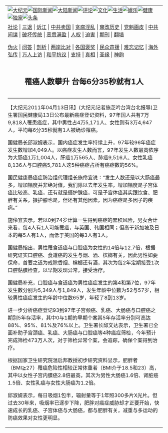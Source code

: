 <a name="1" id="1" target="_blank"></a><span id="1"></span>
<table align=center border="0"><tr><td colspan="2" VALIGN=TOP><a href="/gb/nsc413.md#1"><img src="https://raw.githubusercontent.com/viliqq330/www/master/t/djy/1.jpg" title="大纪元"></a><a href="/gb/n24hr.md#1"><img src="https://raw.githubusercontent.com/viliqq330/www/master/t/djy/3.jpg" title="国际新闻"></a><a href="/gb/nsc413.md#1"><img src="https://raw.githubusercontent.com/viliqq330/www/master/t/djy/4.jpg" title="大陆新闻"></a><a href="/gb/news392.md#1"><img src="https://raw.githubusercontent.com/viliqq330/www/master/t/djy/5.jpg" title="评论"></a><a href="/gb/news2007.md#1"><img src="https://raw.githubusercontent.com/viliqq330/www/master/t/djy/6.jpg" title="文化"></a><a href="/gb/news2008.md#1"><img src="https://raw.githubusercontent.com/viliqq330/www/master/t/djy/7.jpg" title="生活"></a><a href="/gb/ncyule.md#1"><img src="https://raw.githubusercontent.com/viliqq330/www/master/t/djy/8.jpg" title="娱乐"></a><a href="/gb/nsc1002.md#1"><img src="https://raw.githubusercontent.com/viliqq330/www/master/t/djy/9.jpg" title="健康"><a href="/gb/nf6092.md#1"><img src="https://raw.githubusercontent.com/viliqq330/www/master/t/djy/10a.jpg" title="独家"></a><a href="/gb/nf4514.md#1"><img src="https://raw.githubusercontent.com/viliqq330/www/master/t/djy/12a.jpg" title="头条"></a></td></tr>
<tr><td colspan="2" VALIGN=TOP><a target="_blank" href="/gb/9p.md#1">社论</a> | <a target="_blank" href="/gb/nf5657.md#1">三退</a> | <a target="_blank" href="/gb/nf6124.md#1">诉江</a> | <a target="_blank" href="/gb/nf1176117.md#1">中共卖国</a> | <a target="_blank" href="/gb/nf5773.md#1">贪腐淫乱</a> | <a target="_blank" href="/gb/nf1176115.md#1">窜改历史</a> | <a target="_blank" href="/gb/nf1176107.md#1">党魁画皮</a> | <a target="_blank" href="/gb/nf1320400.md#1">中共间谍</a> | <a target="_blank" href="/gb/nf1176114.md#1">破坏传统</a> | <a target="_blank" href="https://github.com/viliqq330/ntdtv/blob/master/gb/prog447_1.md#1">恶贯满盈</a> | <a target="_blank" href="/gb/ncid278.md#1">人权</a> | <a target="_blank" href="/gb/nf1176111.md#1">迫害</a> | <a target="_blank" href="https://gitlab.com/szzdlab/mh-qikan/blob/master/README.md#1">期刊</a> | <a target="_blank" href="https://github.com/bannedbook/fanqiang/wiki">翻墙</a></p><p><a target="_blank" href="/gb/nf5562.md#1">伪火</a> | <a target="_blank" href="/gb/nf4378.md#1">问答</a> | <a target="_blank" href="/gb/nf5792.md#1">剖析</a> | <a target="_blank" href="/gb/nf5735.md#1">两岸比对</a> | <a target="_blank" href="/gb/nf6119.md#1">各国褒奖</a> | <a target="_blank" href="/gb/nf6120.md#1">民众声援</a> | <a target="_blank" href="/gb/nf1188594.md#1">难忘记忆</a> | <a target="_blank" href="/gb/nf3180.md#1">海外弘传</a> | <a target="_blank" href="/gb/nf5410.md#1">万人上访</a> | <a target="_blank" href="https://github.com/viliqq330/ntdtv/blob/master/gb/prog1530_1.md#1">和平抗议</a> | <a target="_blank" href="/gb/nf4386.md#1">支持</a> | <a target="_blank" href="/gb/nf4389.md#1">真相</a> | <a target="_blank" href="/gb/nf5790.md#1">圣缘</a> | <a target="_blank" href="/gb/nf4786.md#1">神韵</a></td></tr>
<tr><td VALIGN=TOP width="626"><h2 align=center>罹癌人数攀升 台每6分35秒就有1人</h2>

<h6></h6>
<hr>
<p>【大纪元2011年04月13日讯】(大纪元记者施芝吟台湾台北报导)卫生署国民健康局13日公布最新癌症登记资料，97年国人共有7万9,818人罹患癌症，其中男性占4万5,171人、女性则有3万4,647人，平均每6分35秒就有1人被确诊<ahref="/gb/tag/%E7%BD%B9%E7%99%8C.md#1">罹癌</a>。</p>
<p>国健局长邱淑媞表示，国内癌症发生率持续上升，97年较96年癌症发生数增加4,049人。以癌症发生人数而言，97年发生人数最高依序为大肠癌1万1,004人，肝癌1万565人、肺癌9,516人、女性乳癌8,136人与口腔癌5,781人这5种癌症占所有癌症数的56%。</p>
<p>国民健康局癌症防治组代理组长施伶宜说：“发生人数还是以大肠癌最多，增加幅度并非绝对值，我们除以去年发生率，增加幅度是子宫体癌比较高、乳癌，还有就是摄护腺癌，可是子宫体癌其实跟饮食、肥胖有关系，摄护腺也是，但还有其他因素，因为癌症是多因子的疾病。”</p>
<p>施伶宜表示，若以0到74岁计算一生得到癌症的累积风险，男女合计来看，每4人有1人可能<ahref="/gb/tag/%E7%BD%B9%E7%99%8C.md#1">罹癌</a>，与英国、韩国相同；但高于新加坡及日本的每5人有1人，而低于美国的每3人有1人。</p>
<p>国健局指出，男性罹食道癌与口腔癌为女性的14倍与12.7倍，根据研究证实口腔癌、食道癌的发生与烟、酒、槟榔有关，因此男性如要保命，首要之道为戒除香烟、槟榔还有酒，其次为每2年定期接受1次口腔黏膜检查，以早期发现异常，接受治疗。</p>
<p>国健局补充，口腔癌与食道癌为男性癌症发生的第4和第7位，97年发生数分别为5,349人与1,849人，发生年龄中位数为52与57岁，相较男性癌症发生的年龄中位数65岁，年轻了8到13岁。</p>
<p>进一步分析癌症登记93到97年子宫颈癌、乳癌、大肠癌与口腔癌之期别5年存活率，其中0与1期的早期个案其5年存活率分别可高达88%、95%、81%及76%以上。卫生署长邱文达表示，卫生署已全面补助子宫颈癌、乳癌、大肠癌与口腔癌等4种癌症筛检，今年预计完成筛检473万人次，对于筛检异常个案，会追踪，确保个案得到治疗。</p>
<p>根据国家卫生研究院温启邦教授初步研究资料显示，肥胖者（BMI≧27）罹癌危险性相较正常体重者（BMI介于18.5和23）高，其中以女性子宫内膜癌2.8倍最高，其次为男性大肠癌1.6倍、肾脏癌1.5倍、女性乳癌与女性大肠癌为1.2倍。</p>
<p>邱淑媞表示，每日吸烟1包半，辐射量等于1年照300多片X光片。但过去30年来，吸烟率已逐步下降，肥胖对癌症威胁却才正要开始，快速成长的乳癌、子宫体癌与大肠癌，都与肥胖有关，减重与多运动的防癌效果对女性更明显。</p>
<p><html xmlns:o="urn:schemas-microsoft-com:office:office"xmlns:w="urn:schemas-microsoft-com:office:word"xmlns="http://www.w3.org/TR/REC-html40"><head><meta http-equiv=Content-Type content="text/html; charset=us-ascii"><meta name=ProgId content=Word.Document><meta name=Generator content="Microsoft Word 11"><meta name=Originator content="Microsoft Word 11"><link rel=File-List href="7363E824.files/filelist.xml"><!--[if gte mso 9]><xml> <o:DocumentProperties><o:Author>safe</o:Author><o:Template>Normal</o:Template><o:Revision>1</o:Revision><o:TotalTime>0</o:TotalTime><o:Created>2011-04-13T12:33:00Z</o:Created><o:Pages>1</o:Pages><o:Words>55</o:Words><o:Characters>320</o:Characters><o:Lines>2</o:Lines><o:Paragraphs>1</o:Paragraphs><o:CharactersWithSpaces>374</o:CharactersWithSpaces><o:Version>11.8122</o:Version> </o:DocumentProperties></xml><![endif]--><!--[if gte mso 9]><xml> <w:WordDocument><w:View>Normal</w:View><w:Zoom>0</w:Zoom><w:SpellingState>Clean</w:SpellingState><w:GrammarState>Clean</w:GrammarState><w:PunctuationKerning/><w:DrawingGridHorizontalSpacing>6 pt</w:DrawingGridHorizontalSpacing><w:DisplayHorizontalDrawingGridEvery>0</w:DisplayHorizontalDrawingGridEvery><w:DisplayVerticalDrawingGridEvery>2</w:DisplayVerticalDrawingGridEvery><w:ValidateAgainstSchemas/><w:SaveIfXMLInvalid>false</w:SaveIfXMLInvalid><w:IgnoreMixedContent>false</w:IgnoreMixedContent><w:AlwaysShowPlaceholderText>false</w:AlwaysShowPlaceholderText><w:Compatibility> <w:SpaceForUL/> <w:BalanceSingleByteDoubleByteWidth/> <w:DoNotLeaveBackslashAlone/> <w:ULTrailSpace/> <w:DoNotExpandShiftReturn/> <w:AdjustLineHeightInTable/> <w:BreakWrappedTables/> <w:SnapToGridInCell/> <w:WrapTextWithPunct/> <w:UseAsianBreakRules/> <w:DontGrowAutofit/> <w:UseFELayout/></w:Compatibility><w:BrowserLevel>MicrosoftInternetExplorer4</w:BrowserLevel> </w:WordDocument></xml><![endif]--><!--[if gte mso 9]><xml> <w:LatentStyles DefLockedState="false" LatentStyleCount="156"> </w:LatentStyles></xml><![endif]--></p>
<style><!-- /* Font Definitions */ @font-face	{font-family:PMingLiU;	panose-1:2 2 3 0 0 0 0 0 0 0;	mso-font-alt:PMingLiU;	mso-font-charset:136;	mso-generic-font-family:roman;	mso-font-pitch:variable;	mso-font-signature:3 137232384 22 0 1048577 0;}@font-face	{font-family:Calibri;	mso-font-alt:Arial;	mso-font-charset:0;	mso-generic-font-family:swiss;	mso-font-pitch:variable;	mso-font-signature:-520092929 1073786111 9 0 415 0;}@font-face	{font-family:PMingLiU;	panose-1:2 2 3 0 0 0 0 0 0 0;	mso-font-charset:136;	mso-generic-font-family:roman;	mso-font-pitch:variable;	mso-font-signature:3 137232384 22 0 1048577 0;} /* Style Definitions */ p.MsoNormal, li.MsoNormal, div.MsoNormal	{mso-style-parent:"";	margin:0cm;	margin-bottom:.0001pt;	mso-pagination:none;	font-size:12.0pt;	mso-bidi-font-size:11.0pt;	font-family:Calibri;	mso-fareast-font-family:PMingLiU;	mso-bidi-font-family:"Times New Roman";	mso-font-kerning:1.0pt;}span.GramE	{mso-style-name:"";	mso-gram-e:yes;} /* Page Definitions */ @page	{mso-page-border-surround-header:no;	mso-page-border-surround-footer:no;}@page Section1	{size:595.3pt 841.9pt;	margin:31.2pt 1.0cm 1.0cm 1.0cm;	mso-header-margin:42.55pt;	mso-footer-margin:49.6pt;	mso-paper-source:0;	layout-grid:18.0pt;}div.Section1	{page:Section1;}--></style>
<p><!--[if gte mso 10]>

<style> /* Style Definitions */ table.MsoNormalTable	{mso-style-name:8868683C51676587;	mso-tstyle-rowband-size:0;	mso-tstyle-colband-size:0;	mso-style-noshow:yes;	mso-style-parent:"";	mso-padding-alt:0cm 5.4pt 0cm 5.4pt;	mso-para-margin:0cm;	mso-para-margin-bottom:.0001pt;	mso-pagination:widow-orphan;	font-size:10.0pt;	font-family:"Times New Roman";	mso-ansi-language:#0400;	mso-fareast-language:#0400;	mso-bidi-language:#0400;}</style>

<![endif]--></head><body lang=ZH-TW style='tab-interval:24.0pt;text-justify-trim:punctuation'></p>
<div class=Section1 style='layout-grid:18.0pt'>
<table class=MsoNormalTable border=1 cellspacing=0 cellpadding=0 width=546 style='width:409.4pt;border-collapse:collapse;border:none;mso-border-alt:solid black .5pt; mso-yfti-tbllook:1184;mso-padding-alt:0cm 5.4pt 0cm 5.4pt;mso-border-insideh: .5pt solid black;mso-border-insidev:.5pt solid black'>
<tr style='mso-yfti-irow:0;mso-yfti-firstrow:yes'>
<td width=546 colspan=6 valign=top style='width:409.4pt;border:solid black 1.0pt;mso-border-alt:solid black .5pt;padding:0cm 5.4pt 0cm 5.4pt'>
<p class=MsoNormal align=center style='text-align:center'><span lang=EN-US>97</span><spanstyle='font-family:PMingLiU;mso-ascii-font-family:Calibri;mso-hansi-font-family:Calibri'>&#24180;&#30007;&#22899;&#21313;&#22823;&#30284;&#30151;&#30332;&#29983;&#29575;</span><spanlang=EN-US><o:p></o:p></span></p>
</td>
</tr>
<tr style='mso-yfti-irow:1'>
<td width=83 valign=top style='width:62.05pt;border:solid black 1.0pt;border-top:none;mso-border-top-alt:solid windowtext .5pt;mso-border-alt:solid black .5pt;mso-border-top-alt:solid windowtext .5pt;padding:0cm 5.4pt 0cm 5.4pt'>
<p class=MsoNormal><span style='font-family:PMingLiU;mso-ascii-font-family:Calibri;mso-hansi-font-family:Calibri'>&#30332;&#29983;&#24207;&#20301;</span><spanlang=EN-US><o:p></o:p></span></p>
</td>
<td width=142 valign=top style='width:106.45pt;border-top:none;border-left:none;border-bottom:solid black 1.0pt;border-right:solid black 1.0pt;mso-border-top-alt:solid black .5pt;mso-border-left-alt:solid black .5pt;mso-border-alt:solid black .5pt;padding:0cm 5.4pt 0cm 5.4pt'>
<p class=MsoNormal><span style='font-family:PMingLiU;mso-ascii-font-family:Calibri;mso-hansi-font-family:Calibri'>&#30007;&#21407;&#30332;&#37096;&#20301;</span><spanlang=EN-US><o:p></o:p></span></p>
</td>
<td width=66 valign=top style='width:49.6pt;border-top:none;border-left:none;border-bottom:solid black 1.0pt;border-right:solid black 1.0pt;mso-border-top-alt:solid black .5pt;mso-border-left-alt:solid black .5pt;mso-border-alt:solid black .5pt;padding:0cm 5.4pt 0cm 5.4pt'>
<p class=MsoNormal><span style='font-family:PMingLiU;mso-ascii-font-family:Calibri;mso-hansi-font-family:Calibri'>&#20491;&#26696;&#25976;</span><spanlang=EN-US><o:p></o:p></span></p>
</td>
<td width=189 colspan=2 valign=top style='width:141.7pt;border-top:none;border-left:none;border-bottom:solid black 1.0pt;border-right:solid black 1.0pt;mso-border-top-alt:solid black .5pt;mso-border-left-alt:solid black .5pt;mso-border-alt:solid black .5pt;padding:0cm 5.4pt 0cm 5.4pt'>
<p class=MsoNormal><span style='font-family:PMingLiU;mso-ascii-font-family:Calibri;mso-hansi-font-family:Calibri'>&#22899;&#21407;&#30332;&#37096;&#20301;</span><spanlang=EN-US><o:p></o:p></span></p>
</td>
<td width=66 valign=top style='width:49.6pt;border-top:none;border-left:none;border-bottom:solid black 1.0pt;border-right:solid black 1.0pt;mso-border-top-alt:solid black .5pt;mso-border-left-alt:solid black .5pt;mso-border-alt:solid black .5pt;padding:0cm 5.4pt 0cm 5.4pt'>
<p class=MsoNormal><span style='font-family:PMingLiU;mso-ascii-font-family:Calibri;mso-hansi-font-family:Calibri'>&#20491;&#26696;&#25976;</span><spanlang=EN-US><o:p></o:p></span></p>
</td>
</tr>
<tr style='mso-yfti-irow:2'>
<td width=83 valign=top style='width:62.05pt;border:solid black 1.0pt;border-top:none;mso-border-top-alt:solid black .5pt;mso-border-alt:solid black .5pt;padding:0cm 5.4pt 0cm 5.4pt'>
<p class=MsoNormal align=center style='text-align:center'><span lang=EN-US>1<o:p></o:p></span></p>
</td>
<td width=142 valign=top style='width:106.45pt;border-top:none;border-left:none;border-bottom:solid black 1.0pt;border-right:solid black 1.0pt;mso-border-top-alt:solid black .5pt;mso-border-left-alt:solid black .5pt;mso-border-alt:solid black .5pt;padding:0cm 5.4pt 0cm 5.4pt'>
<p class=MsoNormal><span style='font-family:PMingLiU;mso-ascii-font-family:Calibri;mso-hansi-font-family:Calibri'>&#32925;&#21450;&#32925;&#20839;&#33213;&#31649;</span><spanlang=EN-US><o:p></o:p></span></p>
</td>
<td width=66 valign=top style='width:49.6pt;border-top:none;border-left:none;border-bottom:solid black 1.0pt;border-right:solid black 1.0pt;mso-border-top-alt:solid black .5pt;mso-border-left-alt:solid black .5pt;mso-border-alt:solid black .5pt;padding:0cm 5.4pt 0cm 5.4pt'>
<p class=MsoNormal><span lang=EN-US>7,401<o:p></o:p></span></p>
</td>
<td width=189 colspan=2 valign=top style='width:141.7pt;border-top:none;border-left:none;border-bottom:solid black 1.0pt;border-right:solid black 1.0pt;mso-border-top-alt:solid black .5pt;mso-border-left-alt:solid black .5pt;mso-border-alt:solid black .5pt;padding:0cm 5.4pt 0cm 5.4pt'>
<p class=MsoNormal><span style='font-family:PMingLiU;mso-ascii-font-family:Calibri;mso-hansi-font-family:Calibri'>&#22899;&#24615;&#20083;&#30284;</span><spanlang=EN-US><o:p></o:p></span></p>
</td>
<td width=66 valign=top style='width:49.6pt;border-top:none;border-left:none;border-bottom:solid black 1.0pt;border-right:solid black 1.0pt;mso-border-top-alt:solid black .5pt;mso-border-left-alt:solid black .5pt;mso-border-alt:solid black .5pt;padding:0cm 5.4pt 0cm 5.4pt'>
<p class=MsoNormal><span lang=EN-US>8,136<o:p></o:p></span></p>
</td>
</tr>
<tr style='mso-yfti-irow:3'>
<td width=83 valign=top style='width:62.05pt;border:solid black 1.0pt;border-top:none;mso-border-top-alt:solid black .5pt;mso-border-alt:solid black .5pt;padding:0cm 5.4pt 0cm 5.4pt'>
<p class=MsoNormal align=center style='text-align:center'><span lang=EN-US>2<o:p></o:p></span></p>
</td>
<td width=142 valign=top style='width:106.45pt;border-top:none;border-left:none;border-bottom:solid black 1.0pt;border-right:solid black 1.0pt;mso-border-top-alt:solid black .5pt;mso-border-left-alt:solid black .5pt;mso-border-alt:solid black .5pt;padding:0cm 5.4pt 0cm 5.4pt'>
<p class=MsoNormal><span style='font-family:PMingLiU;mso-ascii-font-family:Calibri;mso-hansi-font-family:Calibri'>&#22823;&#33144;</span><spanlang=EN-US><o:p></o:p></span></p>
</td>
<td width=66 valign=top style='width:49.6pt;border-top:none;border-left:none;border-bottom:solid black 1.0pt;border-right:solid black 1.0pt;mso-border-top-alt:solid black .5pt;mso-border-left-alt:solid black .5pt;mso-border-alt:solid black .5pt;padding:0cm 5.4pt 0cm 5.4pt'>
<p class=MsoNormal><span lang=EN-US>6,277<o:p></o:p></span></p>
</td>
<td width=189 colspan=2 valign=top style='width:141.7pt;border-top:none;border-left:none;border-bottom:solid black 1.0pt;border-right:solid black 1.0pt;mso-border-top-alt:solid black .5pt;mso-border-left-alt:solid black .5pt;mso-border-alt:solid black .5pt;padding:0cm 5.4pt 0cm 5.4pt'>
<p class=MsoNormal><span style='font-family:PMingLiU;mso-ascii-font-family:Calibri;mso-hansi-font-family:Calibri'>&#22823;&#33144;</span><spanlang=EN-US><o:p></o:p></span></p>
</td>
<td width=66 valign=top style='width:49.6pt;border-top:none;border-left:none;border-bottom:solid black 1.0pt;border-right:solid black 1.0pt;mso-border-top-alt:solid black .5pt;mso-border-left-alt:solid black .5pt;mso-border-alt:solid black .5pt;padding:0cm 5.4pt 0cm 5.4pt'>
<p class=MsoNormal><span lang=EN-US>4,727<o:p></o:p></span></p>
</td>
</tr>
<tr style='mso-yfti-irow:4'>
<td width=83 valign=top style='width:62.05pt;border:solid black 1.0pt;border-top:none;mso-border-top-alt:solid black .5pt;mso-border-alt:solid black .5pt;padding:0cm 5.4pt 0cm 5.4pt'>
<p class=MsoNormal align=center style='text-align:center'><span lang=EN-US>3<o:p></o:p></span></p>
</td>
<td width=142 valign=top style='width:106.45pt;border-top:none;border-left:none;border-bottom:solid black 1.0pt;border-right:solid black 1.0pt;mso-border-top-alt:solid black .5pt;mso-border-left-alt:solid black .5pt;mso-border-alt:solid black .5pt;padding:0cm 5.4pt 0cm 5.4pt'>
<p class=MsoNormal><span style='font-family:PMingLiU;mso-ascii-font-family:Calibri;mso-hansi-font-family:Calibri'>&#32954;</span><span style='font-family:PMingLiU'>&#12289;&#25903;&#27683;&#31649;&#21450;&#27683;&#31649;</span><spanlang=EN-US><o:p></o:p></span></p>
</td>
<td width=66 valign=top style='width:49.6pt;border-top:none;border-left:none;border-bottom:solid black 1.0pt;border-right:solid black 1.0pt;mso-border-top-alt:solid black .5pt;mso-border-left-alt:solid black .5pt;mso-border-alt:solid black .5pt;padding:0cm 5.4pt 0cm 5.4pt'>
<p class=MsoNormal><span lang=EN-US>6,194<o:p></o:p></span></p>
</td>
<td width=189 colspan=2 valign=top style='width:141.7pt;border-top:none;border-left:none;border-bottom:solid black 1.0pt;border-right:solid black 1.0pt;mso-border-top-alt:solid black .5pt;mso-border-left-alt:solid black .5pt;mso-border-alt:solid black .5pt;padding:0cm 5.4pt 0cm 5.4pt'>
<p class=MsoNormal><span style='font-family:PMingLiU;mso-ascii-font-family:Calibri;mso-hansi-font-family:Calibri'>&#32954;</span><span style='font-family:PMingLiU'>&#12289;&#25903;&#27683;&#31649;&#21450;&#27683;&#31649;</span><spanlang=EN-US><o:p></o:p></span></p>
</td>
<td width=66 valign=top style='width:49.6pt;border-top:none;border-left:none;border-bottom:solid black 1.0pt;border-right:solid black 1.0pt;mso-border-top-alt:solid black .5pt;mso-border-left-alt:solid black .5pt;mso-border-alt:solid black .5pt;padding:0cm 5.4pt 0cm 5.4pt'>
<p class=MsoNormal><span lang=EN-US>3,322<o:p></o:p></span></p>
</td>
</tr>
<tr style='mso-yfti-irow:5'>
<td width=83 valign=top style='width:62.05pt;border:solid black 1.0pt;border-top:none;mso-border-top-alt:solid windowtext .5pt;mso-border-alt:solid black .5pt;mso-border-top-alt:solid windowtext .5pt;padding:0cm 5.4pt 0cm 5.4pt'>
<p class=MsoNormal align=center style='text-align:center'><span lang=EN-US>4<o:p></o:p></span></p>
</td>
<td width=142 valign=top style='width:106.45pt;border-top:none;border-left:none;border-bottom:solid black 1.0pt;border-right:solid black 1.0pt;mso-border-top-alt:solid black .5pt;mso-border-left-alt:solid black .5pt;mso-border-alt:solid black .5pt;padding:0cm 5.4pt 0cm 5.4pt'>
<p class=MsoNormal><span style='font-family:PMingLiU;mso-ascii-font-family:Calibri;mso-hansi-font-family:Calibri'>&#21475;&#33108;</span><spanstyle='font-family:PMingLiU'>&#12289;<span class=GramE>&#21475;&#21693;&#21450;&#19979;</span>&#21693;</span><spanlang=EN-US><o:p></o:p></span></p>
</td>
<td width=66 valign=top style='width:49.6pt;border-top:none;border-left:none;border-bottom:solid black 1.0pt;border-right:solid black 1.0pt;mso-border-top-alt:solid black .5pt;mso-border-left-alt:solid black .5pt;mso-border-alt:solid black .5pt;padding:0cm 5.4pt 0cm 5.4pt'>
<p class=MsoNormal><span lang=EN-US>5,349<o:p></o:p></span></p>
</td>
<td width=189 colspan=2 valign=top style='width:141.7pt;border-top:none;border-left:none;border-bottom:solid black 1.0pt;border-right:solid black 1.0pt;mso-border-top-alt:solid black .5pt;mso-border-left-alt:solid black .5pt;mso-border-alt:solid black .5pt;padding:0cm 5.4pt 0cm 5.4pt'>
<p class=MsoNormal><span style='font-family:PMingLiU;mso-ascii-font-family:Calibri;mso-hansi-font-family:Calibri'>&#32925;&#21450;&#32925;&#20839;&#33213;&#31649;</span><spanlang=EN-US><o:p></o:p></span></p>
</td>
<td width=66 valign=top style='width:49.6pt;border-top:none;border-left:none;border-bottom:solid black 1.0pt;border-right:solid black 1.0pt;mso-border-top-alt:solid black .5pt;mso-border-left-alt:solid black .5pt;mso-border-alt:solid black .5pt;padding:0cm 5.4pt 0cm 5.4pt'>
<p class=MsoNormal><span lang=EN-US>3,164<o:p></o:p></span></p>
</td>
</tr>
<tr style='mso-yfti-irow:6'>
<td width=83 valign=top style='width:62.05pt;border:solid black 1.0pt;border-top:none;mso-border-top-alt:solid black .5pt;mso-border-alt:solid black .5pt;padding:0cm 5.4pt 0cm 5.4pt'>
<p class=MsoNormal align=center style='text-align:center'><span lang=EN-US>5<o:p></o:p></span></p>
</td>
<td width=142 valign=top style='width:106.45pt;border-top:none;border-left:none;border-bottom:solid black 1.0pt;border-right:solid black 1.0pt;mso-border-top-alt:solid black .5pt;mso-border-left-alt:solid black .5pt;mso-border-alt:solid black .5pt;padding:0cm 5.4pt 0cm 5.4pt'>
<p class=MsoNormal><span style='font-family:PMingLiU;mso-ascii-font-family:Calibri;mso-hansi-font-family:Calibri'>&#25885;&#35703;&#33146;</span><spanlang=EN-US><o:p></o:p></span></p>
</td>
<td width=66 valign=top style='width:49.6pt;border-top:none;border-left:none;border-bottom:solid black 1.0pt;border-right:solid black 1.0pt;mso-border-top-alt:solid black .5pt;mso-border-left-alt:solid black .5pt;mso-border-alt:solid black .5pt;padding:0cm 5.4pt 0cm 5.4pt'>
<p class=MsoNormal><span lang=EN-US>3,603<o:p></o:p></span></p>
</td>
<td width=189 colspan=2 valign=top style='width:141.7pt;border-top:none;border-left:none;border-bottom:solid black 1.0pt;border-right:solid black 1.0pt;mso-border-top-alt:solid black .5pt;mso-border-left-alt:solid black .5pt;mso-border-alt:solid black .5pt;padding:0cm 5.4pt 0cm 5.4pt'>
<p class=MsoNormal><span style='font-family:PMingLiU;mso-ascii-font-family:Calibri;mso-hansi-font-family:Calibri'>&#23376;&#23470;&#38968;</span><spanlang=EN-US><o:p></o:p></span></p>
</td>
<td width=66 valign=top style='width:49.6pt;border-top:none;border-left:none;border-bottom:solid black 1.0pt;border-right:solid black 1.0pt;mso-border-top-alt:solid black .5pt;mso-border-left-alt:solid black .5pt;mso-border-alt:solid black .5pt;padding:0cm 5.4pt 0cm 5.4pt'>
<p class=MsoNormal><span lang=EN-US>1,725<o:p></o:p></span></p>
</td>
</tr>
<tr style='mso-yfti-irow:7'>
<td width=83 valign=top style='width:62.05pt;border:solid black 1.0pt;border-top:none;mso-border-top-alt:solid black .5pt;mso-border-alt:solid black .5pt;padding:0cm 5.4pt 0cm 5.4pt'>
<p class=MsoNormal align=center style='text-align:center'><span lang=EN-US>6<o:p></o:p></span></p>
</td>
<td width=142 valign=top style='width:106.45pt;border-top:none;border-left:none;border-bottom:solid black 1.0pt;border-right:solid black 1.0pt;mso-border-top-alt:solid black .5pt;mso-border-left-alt:solid black .5pt;mso-border-alt:solid black .5pt;padding:0cm 5.4pt 0cm 5.4pt'>
<p class=MsoNormal><span style='font-family:PMingLiU;mso-ascii-font-family:Calibri;mso-hansi-font-family:Calibri'>&#32963;</span><span lang=EN-US><o:p></o:p></span></p>
</td>
<td width=66 valign=top style='width:49.6pt;border-top:none;border-left:none;border-bottom:solid black 1.0pt;border-right:solid black 1.0pt;mso-border-top-alt:solid black .5pt;mso-border-left-alt:solid black .5pt;mso-border-alt:solid black .5pt;padding:0cm 5.4pt 0cm 5.4pt'>
<p class=MsoNormal><span lang=EN-US>2,303<o:p></o:p></span></p>
</td>
<td width=189 colspan=2 valign=top style='width:141.7pt;border-top:none;border-left:none;border-bottom:solid black 1.0pt;border-right:solid black 1.0pt;mso-border-top-alt:solid black .5pt;mso-border-left-alt:solid black .5pt;mso-border-alt:solid black .5pt;padding:0cm 5.4pt 0cm 5.4pt'>
<p class=MsoNormal><span style='font-family:PMingLiU;mso-ascii-font-family:Calibri;mso-hansi-font-family:Calibri'>&#30002;&#29376;&#33146;</span><spanlang=EN-US><o:p></o:p></span></p>
</td>
<td width=66 valign=top style='width:49.6pt;border-top:none;border-left:none;border-bottom:solid black 1.0pt;border-right:solid black 1.0pt;mso-border-top-alt:solid black .5pt;mso-border-left-alt:solid black .5pt;mso-border-alt:solid black .5pt;padding:0cm 5.4pt 0cm 5.4pt'>
<p class=MsoNormal><span lang=EN-US>1,562<o:p></o:p></span></p>
</td>
</tr>
<tr style='mso-yfti-irow:8'>
<td width=83 valign=top style='width:62.05pt;border:solid black 1.0pt;border-top:none;mso-border-top-alt:solid black .5pt;mso-border-alt:solid black .5pt;padding:0cm 5.4pt 0cm 5.4pt'>
<p class=MsoNormal align=center style='text-align:center'><span lang=EN-US>7<o:p></o:p></span></p>
</td>
<td width=142 valign=top style='width:106.45pt;border-top:none;border-left:none;border-bottom:solid black 1.0pt;border-right:solid black 1.0pt;mso-border-top-alt:solid black .5pt;mso-border-left-alt:solid black .5pt;mso-border-alt:solid black .5pt;padding:0cm 5.4pt 0cm 5.4pt'>
<p class=MsoNormal><span style='font-family:PMingLiU;mso-ascii-font-family:Calibri;mso-hansi-font-family:Calibri'>&#39135;&#36947;</span><spanlang=EN-US><o:p></o:p></span></p>
</td>
<td width=66 valign=top style='width:49.6pt;border-top:none;border-left:none;border-bottom:solid black 1.0pt;border-right:solid black 1.0pt;mso-border-top-alt:solid black .5pt;mso-border-left-alt:solid black .5pt;mso-border-alt:solid black .5pt;padding:0cm 5.4pt 0cm 5.4pt'>
<p class=MsoNormal><span lang=EN-US>1,849<o:p></o:p></span></p>
</td>
<td width=189 colspan=2 valign=top style='width:141.7pt;border-top:none;border-left:none;border-bottom:solid black 1.0pt;border-right:solid black 1.0pt;mso-border-top-alt:solid black .5pt;mso-border-left-alt:solid black .5pt;mso-border-alt:solid black .5pt;padding:0cm 5.4pt 0cm 5.4pt'>
<p class=MsoNormal><span style='font-family:PMingLiU;mso-ascii-font-family:Calibri;mso-hansi-font-family:Calibri'>&#23376;&#23470;&#39636;</span><spanlang=EN-US><o:p></o:p></span></p>
</td>
<td width=66 valign=top style='width:49.6pt;border-top:none;border-left:none;border-bottom:solid black 1.0pt;border-right:solid black 1.0pt;mso-border-top-alt:solid black .5pt;mso-border-left-alt:solid black .5pt;mso-border-alt:solid black .5pt;padding:0cm 5.4pt 0cm 5.4pt'>
<p class=MsoNormal><span lang=EN-US>1,424<o:p></o:p></span></p>
</td>
</tr>
<tr style='mso-yfti-irow:9'>
<td width=83 valign=top style='width:62.05pt;border:solid black 1.0pt;border-top:none;mso-border-top-alt:solid black .5pt;mso-border-alt:solid black .5pt;padding:0cm 5.4pt 0cm 5.4pt'>
<p class=MsoNormal align=center style='text-align:center'><span lang=EN-US>8<o:p></o:p></span></p>
</td>
<td width=142 valign=top style='width:106.45pt;border-top:none;border-left:none;border-bottom:solid black 1.0pt;border-right:solid black 1.0pt;mso-border-top-alt:solid black .5pt;mso-border-left-alt:solid black .5pt;mso-border-alt:solid black .5pt;padding:0cm 5.4pt 0cm 5.4pt'>
<p class=MsoNormal><span style='font-family:PMingLiU;mso-ascii-font-family:Calibri;mso-hansi-font-family:Calibri'>&#33152;&#33009;</span><spanlang=EN-US><o:p></o:p></span></p>
</td>
<td width=66 valign=top style='width:49.6pt;border-top:none;border-left:none;border-bottom:solid black 1.0pt;border-right:solid black 1.0pt;mso-border-top-alt:solid black .5pt;mso-border-left-alt:solid black .5pt;mso-border-alt:solid black .5pt;padding:0cm 5.4pt 0cm 5.4pt'>
<p class=MsoNormal><span lang=EN-US>1,476<o:p></o:p></span></p>
</td>
<td width=189 colspan=2 valign=top style='width:141.7pt;border-top:none;border-left:none;border-bottom:solid black 1.0pt;border-right:solid black 1.0pt;mso-border-top-alt:solid black .5pt;mso-border-left-alt:solid black .5pt;mso-border-alt:solid black .5pt;padding:0cm 5.4pt 0cm 5.4pt'>
<p class=MsoNormal><span style='font-family:PMingLiU;mso-ascii-font-family:Calibri;mso-hansi-font-family:Calibri'>&#32963;</span><span lang=EN-US><o:p></o:p></span></p>
</td>
<td width=66 valign=top style='width:49.6pt;border-top:none;border-left:none;border-bottom:solid black 1.0pt;border-right:solid black 1.0pt;mso-border-top-alt:solid black .5pt;mso-border-left-alt:solid black .5pt;mso-border-alt:solid black .5pt;padding:0cm 5.4pt 0cm 5.4pt'>
<p class=MsoNormal><span lang=EN-US>1,275<o:p></o:p></span></p>
</td>
</tr>
<tr style='mso-yfti-irow:10'>
<td width=83 valign=top style='width:62.05pt;border:solid black 1.0pt;border-top:none;mso-border-top-alt:solid black .5pt;mso-border-alt:solid black .5pt;padding:0cm 5.4pt 0cm 5.4pt'>
<p class=MsoNormal align=center style='text-align:center'><span lang=EN-US>9<o:p></o:p></span></p>
</td>
<td width=142 valign=top style='width:106.45pt;border-top:none;border-left:none;border-bottom:solid black 1.0pt;border-right:solid black 1.0pt;mso-border-top-alt:solid black .5pt;mso-border-left-alt:solid black .5pt;mso-border-alt:solid black .5pt;padding:0cm 5.4pt 0cm 5.4pt'>
<p class=MsoNormal><span style='font-family:PMingLiU;mso-ascii-font-family:Calibri;mso-hansi-font-family:Calibri'>&#30382;&#33178;</span><spanlang=EN-US><o:p></o:p></span></p>
</td>
<td width=66 valign=top style='width:49.6pt;border-top:none;border-left:none;border-bottom:solid black 1.0pt;border-right:solid black 1.0pt;mso-border-top-alt:solid black .5pt;mso-border-left-alt:solid black .5pt;mso-border-alt:solid black .5pt;padding:0cm 5.4pt 0cm 5.4pt'>
<p class=MsoNormal><span lang=EN-US>1,380<o:p></o:p></span></p>
</td>
<td width=189 colspan=2 valign=top style='width:141.7pt;border-top:none;border-left:none;border-bottom:solid black 1.0pt;border-right:solid black 1.0pt;mso-border-top-alt:solid black .5pt;mso-border-left-alt:solid black .5pt;mso-border-alt:solid black .5pt;padding:0cm 5.4pt 0cm 5.4pt'>
<p class=MsoNormal><span style='font-family:PMingLiU;mso-ascii-font-family:Calibri;mso-hansi-font-family:Calibri'>&#30382;&#33178;</span><spanlang=EN-US><o:p></o:p></span></p>
</td>
<td width=66 valign=top style='width:49.6pt;border-top:none;border-left:none;border-bottom:solid black 1.0pt;border-right:solid black 1.0pt;mso-border-top-alt:solid black .5pt;mso-border-left-alt:solid black .5pt;mso-border-alt:solid black .5pt;padding:0cm 5.4pt 0cm 5.4pt'>
<p class=MsoNormal><span lang=EN-US>1,205<o:p></o:p></span></p>
</td>
</tr>
<tr style='mso-yfti-irow:11'>
<td width=83 valign=top style='width:62.05pt;border:solid black 1.0pt;border-top:none;mso-border-top-alt:solid black .5pt;mso-border-alt:solid black .5pt;padding:0cm 5.4pt 0cm 5.4pt'>
<p class=MsoNormal align=center style='text-align:center'><span lang=EN-US>10<o:p></o:p></span></p>
</td>
<td width=142 valign=top style='width:106.45pt;border-top:none;border-left:none;border-bottom:solid black 1.0pt;border-right:solid black 1.0pt;mso-border-top-alt:solid black .5pt;mso-border-left-alt:solid black .5pt;mso-border-alt:solid black .5pt;padding:0cm 5.4pt 0cm 5.4pt'>
<p class=MsoNormal><span style='font-family:PMingLiU;mso-ascii-font-family:Calibri;mso-hansi-font-family:Calibri'>&#40763;&#21693;</span><spanlang=EN-US><o:p></o:p></span></p>
</td>
<td width=66 valign=top style='width:49.6pt;border-top:none;border-left:none;border-bottom:solid black 1.0pt;border-right:solid black 1.0pt;mso-border-top-alt:solid black .5pt;mso-border-left-alt:solid black .5pt;mso-border-alt:solid black .5pt;padding:0cm 5.4pt 0cm 5.4pt'>
<p class=MsoNormal><span lang=EN-US>1,162<o:p></o:p></span></p>
</td>
<td width=189 colspan=2 valign=top style='width:141.7pt;border-top:none;border-left:none;border-bottom:solid black 1.0pt;border-right:solid black 1.0pt;mso-border-top-alt:solid black .5pt;mso-border-left-alt:solid black .5pt;mso-border-alt:solid black .5pt;padding:0cm 5.4pt 0cm 5.4pt'>
<p class=MsoNormal><span style='font-family:PMingLiU;mso-ascii-font-family:Calibri;mso-hansi-font-family:Calibri'>&#21365;&#24034;</span><spanstyle='font-family:PMingLiU'>&#12289;&#36664;&#21365;&#31649;&#21450;&#23532;&#38860;&#24118;</span><spanlang=EN-US><o:p></o:p></span></p>
</td>
<td width=66 valign=top style='width:49.6pt;border-top:none;border-left:none;border-bottom:solid black 1.0pt;border-right:solid black 1.0pt;mso-border-top-alt:solid black .5pt;mso-border-left-alt:solid black .5pt;mso-border-alt:solid black .5pt;padding:0cm 5.4pt 0cm 5.4pt'>
<p class=MsoNormal><span lang=EN-US>1,110<o:p></o:p></span></p>
</td>
</tr>
<tr style='mso-yfti-irow:12;height:20.0pt'>
<td width=291 colspan=4 valign=top style='width:218.4pt;border-top:none;border-left:solid black 1.0pt;border-bottom:solid black 1.0pt;border-right:solid windowtext 1.0pt;mso-border-top-alt:solid black .5pt;mso-border-alt:solid black .5pt;mso-border-right-alt:solid windowtext .5pt;padding:0cm 5.4pt 0cm 5.4pt;height:20.0pt'>
<p class=MsoNormal align=center style='text-align:center'><spanstyle='font-family:PMingLiU;mso-ascii-font-family:Calibri;mso-hansi-font-family:Calibri'>&#20840;&#37096;<span class=GramE>&#32633;</span>&#30284;&#30007;&#24615;</span><spanstyle='font-family:PMingLiU'>&#65306;</span><span lang=EN-USstyle='mso-bidi-font-family:Calibri'>4</span><span style='font-family:PMingLiU;mso-ascii-font-family:Calibri;mso-bidi-font-family:Calibri'>&#33836;</span><spanlang=EN-US style='mso-bidi-font-family:Calibri'>5,171</span><span lang=EN-US><o:p></o:p></span></p>
</td>
<td width=255 colspan=2 valign=top style='width:191.0pt;border-top:none;border-left:none;border-bottom:solid black 1.0pt;border-right:solid black 1.0pt;mso-border-top-alt:solid black .5pt;mso-border-left-alt:solid windowtext .5pt;mso-border-alt:solid black .5pt;mso-border-left-alt:solid windowtext .5pt;padding:0cm 5.4pt 0cm 5.4pt;height:20.0pt'>
<p class=MsoNormal align=center style='text-align:center;mso-pagination:widow-orphan'><spanstyle='font-family:PMingLiU;mso-ascii-font-family:Calibri;mso-hansi-font-family:Calibri'>&#20840;&#37096;<span class=GramE>&#32633;</span>&#30284;&#22899;&#24615;</span><spanstyle='font-family:PMingLiU'>&#65306;</span><span lang=EN-USstyle='mso-bidi-font-family:Calibri'>3</span><span style='font-family:PMingLiU;mso-ascii-font-family:Calibri;mso-bidi-font-family:Calibri'>&#33836;</span><spanlang=EN-US style='mso-bidi-font-family:Calibri'>4,647</span><span lang=EN-US><o:p></o:p></span></p>
</td>
</tr>
<tr style='mso-yfti-irow:13;mso-yfti-lastrow:yes'>
<td width=546 colspan=6 valign=top style='width:409.4pt;border:solid black 1.0pt;border-top:none;mso-border-top-alt:solid black .5pt;mso-border-alt:solid black .5pt;padding:0cm 5.4pt 0cm 5.4pt'>
<p class=MsoNormal><span lang=EN-US style='font-family:PMingLiU'><spanstyle='mso-spacerun:yes'>&nbsp;&nbsp;&nbsp;&nbsp;&nbsp;&nbsp;&nbsp;&nbsp;&nbsp;&nbsp;&nbsp;&nbsp;&nbsp;&nbsp;&nbsp;&nbsp;&nbsp;&nbsp;&nbsp;&nbsp;&nbsp;&nbsp;&nbsp;&nbsp;&nbsp;&nbsp;&nbsp;&nbsp;&nbsp;&nbsp;&nbsp;&nbsp;&nbsp;&nbsp;&nbsp;</span>(</span><span style='font-family:PMingLiU'>&#36039;&#26009;&#20358;&#28304;&#65295;&#22283;&#20581;&#23616;<span class=GramE>&#26045;&#33437;&#21535;&#35069;</span>&#34920;<spanlang=EN-US>)</span></span><span lang=EN-US><o:p></o:p></span></p>
</td>
</tr>
<p> <![if !supportMisalignedColumns]> </p>
<tr height=0>
<td width=83 style='border:none'></td>
<td width=142 style='border:none'></td>
<td width=66 style='border:none'></td>
<td width=0 style='border:none'></td>
<td width=189 style='border:none'></td>
<td width=66 style='border:none'></td>
</tr>
<p> <![endif]></table>
<p class=MsoNormal><span lang=EN-US><o:p>&nbsp;</o:p></span></p>
</div>
<p></body></html></p>

<hr>


<strong>相关新闻：</strong>
<li><a href="/gb/10/9/13/n3023812.md#1">罹癌女佳节思母  邮差代捎心意</a></li>
<li><a href="/gb/10/9/14/n3024925.md#1">B肝病人受治疗  罹癌率降1%</a></li>
<li><a href="/gb/10/9/21/n3031513.md#1">罹癌的麦克道格拉斯将出席华尔街电影首映</a></li>
<li><a href="/gb/10/9/28/n3038560.md#1">妻罹癌  夫不离不弃</a></li>
<li><a href="/gb/10/10/18/n3057947.md#1">金恒炜罹癌　陈师孟募款送暖</a></li>
<li><a href="/gb/10/10/28/n3067330.md#1">降低罹癌率 国健局推“戒槟班”</a></li>
<li><a href="/gb/10/10/29/n3068965.md#1">台学者：六轻进驻  男罹癌风险高</a></li>
<li><a href="/gb/10/12/8/n3107628.md#1">基因决定罹癌概率  及早发现为上策</a></li>
<li><a href="/gb/10/12/9/n3108751.md#1">美灵魂歌手艾瑞莎传罹癌 取消近期活动</a></li>
<li><a href="/gb/10/12/10/n3109718.md#1">七股雷达站 民众罹癌高1.7倍</a></li>
<hr>


<strong>编辑推荐：</strong>
<li><a href="/gb/20/2/22/n11887949.md#1">美参议员：中共刻意控制新冠病毒信息流动</a></li>
<li><a href="/gb/18/6/13/n10479888.md#1" target="_blank">王锐：“儿童政治犯”的故事</a></li><li><a href="/gb/18/10/27/n10812623.md?dfh#1" target="_blank">印度媒体报道东方</a></li><li><a href="/gb/18/4/7/n10284211.md#1" target="_blank">中国良心教师们的故事（2）</a></li>
<hr>

<strong>热门新闻：</strong>
<li><a href="/gb/20/7/29/n12293305.md#1">武汉坠楼护士生前留言曝光 曾曝抗疫黑幕</a></li>
<li><a href="/gb/20/7/30/n12293985.md#1">美国关中领馆效应 亲共者大难临头各自飞</a></li>
<li><a href="/gb/20/7/30/n12295214.md#1">李登辉生前称共产主义骗人 曾评价习近平</a></li>
<li><a href="/gb/20/7/30/n12293750.md#1">【翻墙必看】蝗灾已在大陆泛滥 麻烦大了</a></li>
<li><a href="/gb/20/7/29/n12293489.md#1">【新闻看点】美澳军事合作 欧盟27国制裁中共</a></li>
<li><a href="/gb/20/7/29/n12293399.md#1">与李晨分手一年 范冰冰首谈失恋心情</a></li>
<li><a href="/gb/20/7/28/n12290343.md#1">亲共举动遭炮轰 谭咏麟关闭脸书IG投奔微博</a></li>
<li><a href="/gb/20/7/28/n12290665.md#1">看完长文只回一个问号 杨幂释由登上热搜榜首</a></li>
<li><a href="/gb/20/7/30/n12294569.md#1">宫胁咲良怕生 谈到Irene倒抽气 想与TWICE攀谈</a></li>
<li><a href="/gb/20/7/30/n12296166.md#1">杜汶泽悼念李登辉：台湾之父一路好走</a></li>
<li><a href="/gb/20/7/29/n12291800.md#1">在1905年的照片中看到自己 英男相信有前世</a></li>
<li><a href="/gb/20/7/25/n12283672.md#1">【佳人传】黄氏姐妹的不同人生</a></li>
<li><a href="/gb/9/4/4/n2484963.md#1">从《清明上河图》看时代风华（下）</a></li>
<li><a href="/gb/20/7/16/n12261035.md#1">华盛顿将军系列故事：乔治·华盛顿精神</a></li>
<li><a href="/gb/20/7/25/n12283826.md#1">散文：忆香港</a></li>
<hr>

<strong>本文转自<a href="https://www.epochtimes.com">大纪元</a>（国内需用<a href="https://github.com/bannedbook/fanqiang/wiki">翻墙软件</a>才能访问）</strong><p>下载<a href="https://github.com/bannedbook/fanqiang/wiki">翻墙软件</a>浏览原文：<a href="https://www.epochtimes.com/gb/11/4/13/n3227126.htm">罹癌人数攀升 台每6分35秒就有1人</a></p><hr>

<strong>手机上长按并复制下面二维码分享本文章：</strong><br><br><img src="http://d1p1.ip.zn2.us/v.php?action=qrcode&url=/gb/11/4/13/n3227126.md%231" title="分享本文章"></td><td VALIGN=TOP><a href="/gb/16/1/21/n4622075.md?dfh#1" target="_blank"><img src="https://raw.githubusercontent.com/viliqq330/djy/master/gb/300/wei-f1.jpg" title="中共的伪火骗局"  alt="中共的伪火骗局"></a><br><a href="https://github.com/viliqq330/www/blob/master/README.md?dfh#9" target="_blank"><img src="https://raw.githubusercontent.com/viliqq330/djy/master/gb/300/yong-h.jpg" title="永恒的见证"  alt="永恒的见证"></a><br><a href="/gb/13/9/29/n3974789.md?dfh#1" target="_blank"><img src="https://raw.githubusercontent.com/viliqq330/djy/master/gb/300/shang-lnz.jpg" title="善良女子被中共投男牢"  alt="善良女子被中共投男牢"></a><br><a href="/gb/16/3/16/n4663449.md?dfh#1" target="_blank"><img src="https://raw.githubusercontent.com/viliqq330/djy/master/gb/300/huo-z3.jpg" title="警卫目击活摘器官"  alt="警卫目击活摘器官"></a><br><a href="/gb/16/8/7/n8177641.md?dfh#1" target="_blank"><img src="https://raw.githubusercontent.com/viliqq330/djy/master/gb/300/huo-z4.jpg" title="证人描述活摘恐怖"  alt="证人描述活摘恐怖"></a><br><a href="/gb/10/4/19/n2881569.md?dfh#1" target="_blank"><img src="https://raw.githubusercontent.com/viliqq330/djy/master/gb/300/huo-z1.jpg" title="揭开活摘器官黑幕"  alt="揭开活摘器官黑幕"></a><br><a href="/gb/10/11/7/n3077476.md?dfh#1" target="_blank"><img src="https://raw.githubusercontent.com/viliqq330/djy/master/gb/300/ma-ks.jpg" title="马克思的成魔之路"  alt="马克思的成魔之路"></a><br><a href="/gb/14/6/9/n4173977.md?dfh#1" target="_blank"><img src="https://raw.githubusercontent.com/viliqq330/djy/master/gb/300/chang-zs.jpg" title="藏字石 蕴天机"  alt="藏字石 蕴天机"></a><br><a href="/gb/18/5/10/n10381511.md?dfh#1" target="_blank"><img src="https://raw.githubusercontent.com/viliqq330/djy/master/gb/300/st1.jpg" title="关注3亿人三退"  alt="关注3亿人三退"></a><br><a href="/gb/18/3/21/n10237682.md?dfh#1" target="_blank"><img src="https://raw.githubusercontent.com/viliqq330/djy/master/gb/300/jie-t.jpg" title="解体中共复兴中华"  alt="解体中共复兴中华"></a><br><a href="/gb/9/2/9/n2422991.md?dfh#1" target="_blank"><img src="https://raw.githubusercontent.com/viliqq330/djy/master/gb/300/gao-zs.jpg" title="中共迫害良心律师"  alt="中共迫害良心律师"></a><br><a href="/gb/18/12/9/n10900044.md?dfh#1" target="_blank"><img src="https://raw.githubusercontent.com/viliqq330/djy/master/gb/300/sj1.jpg" title="303万人举报江泽民"  alt="303万人举报江泽民"></a><br><a href="/gb/18/8/28/n10672014.md?dfh#1" target="_blank"><img src="https://raw.githubusercontent.com/viliqq330/djy/master/gb/300/sj2.jpg" title="这些官员为何起诉江泽民"  alt="这些官员为何起诉江泽民"></a><br><a href="/gb/8/12/18/n2367165.md?dfh#1" target="_blank"><img src="https://raw.githubusercontent.com/viliqq330/djy/master/gb/300/liangan.jpg" title="海峡两岸的强烈对比"  alt="海峡两岸的强烈对比"></a><br><a href="/gb/15/12/10/n4593139.md?dfh#1" target="_blank"><img src="https://raw.githubusercontent.com/viliqq330/djy/master/gb/300/jia-ndzl.jpg" title="加拿大总理的贺信"  alt="加拿大总理的贺信"></a><br><a href="/gb/11/6/17/n3289382.md?dfh#1" target="_blank"><img src="https://raw.githubusercontent.com/viliqq330/djy/master/gb/300/xiao-wd.jpg" title="探寻真相兼听则明"  alt="探寻真相兼听则明"></a><br><a href="/gb/18/10/27/n10812623.md?dfh#1" target="_blank"><img src="https://raw.githubusercontent.com/viliqq330/djy/master/gb/300/yindu.jpg" title="印度媒体报道东方"  alt="印度媒体报道东方"></a><br><a href="/gb/18/6/9/n10469652.md?dfh#1" target="_blank"><img src="https://raw.githubusercontent.com/viliqq330/djy/master/gb/300/xie-j.jpg" title="不一样的海外校园"  alt="不一样的海外校园"></a><br><a href="/gb/7/4/5/n1669415.md?dfh#1" target="_blank"><img src="https://raw.githubusercontent.com/viliqq330/djy/master/gb/300/li-up.jpg" title="从大师到徒弟的传奇"  alt="从大师到徒弟的传奇"></a><br><a href="/gb/17/5/26/n9191512.md?dfh#1" target="_blank"><img src="https://raw.githubusercontent.com/viliqq330/djy/master/gb/300/zfl2.jpg" title="亿万人与东方一本奇书"  alt="亿万人与东方一本奇书"></a><br><a href="/gb/13/11/27/n4020290.md?dfh#1" target="_blank"><img src="https://raw.githubusercontent.com/viliqq330/djy/master/gb/300/zhen-h.jpg" title="大陆见不到的震撼场面"  alt="大陆见不到的震撼场面"></a><br><a href="/gb/15/7/17/n4482910.md?dfh#1" target="_blank"><img src="https://raw.githubusercontent.com/viliqq330/djy/master/gb/300/dalu-sk.jpg" title="人心向善 大陆当初盛况"  alt="人心向善 大陆当初盛况"></a><br><a href="/gb/19/1/5/n10955468.md?dfh#1" target="_blank"><img src="https://raw.githubusercontent.com/viliqq330/djy/master/gb/300/zfl1.jpg" title="追寻真理 这书讲什么"  alt="追寻真理 这书讲什么"></a><br><a href="https://github.com/bannedbook/fanqiang/wiki" target="_blank"><img src="https://raw.githubusercontent.com/viliqq330/djy/master/gb/300/fq1.jpg" title="下载免费翻墙软件"  alt="下载免费翻墙软件"></a><br></td></tr></table>